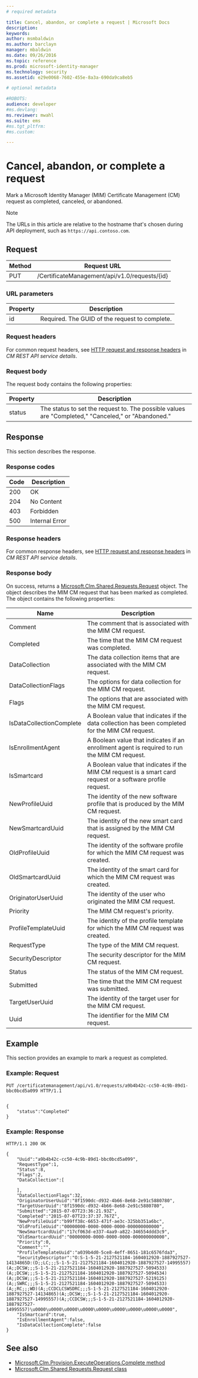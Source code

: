```yaml
---
# required metadata

title: Cancel, abandon, or complete a request | Microsoft Docs
description:
keywords:
author: msmbaldwin
ms.author: barclayn
manager: mbaldwin
ms.date: 09/26/2016
ms.topic: reference
ms.prod: microsoft-identity-manager
ms.technology: security
ms.assetid: e29e0068-7602-455e-8a3a-690da9ca8eb5

# optional metadata

#ROBOTS:
audience: developer
#ms.devlang:
ms.reviewer: mwahl
ms.suite: ems
#ms.tgt_pltfrm:
#ms.custom:

---
```


# Cancel, abandon, or complete a request
Mark a Microsoft Identity Manager (MIM) Certificate Management (CM) request as completed, canceled, or abandoned.

>[!NOTE]
>The URLs in this article are relative to the hostname that's chosen during API deployment, such as `https://api.contoso.com`.

## Request

Method  |Request URL  
---------|---------
PUT     |/CertificateManagement/api/v1.0/requests/{id}

### URL parameters

Property| Description
---------|--------
id| Required. The GUID of the request to complete.


### Request headers
For common request headers, see [HTTP request and response headers](certificate-management-rest-api-service-details.md#http-request-and-response-headers) in *CM REST API service details*.

### Request body
The request body contains the following properties:

Property | Description
---------|-----------
status | The status to set the request to. The possible values are "Completed," "Canceled," or "Abandoned."


## Response
This section describes the response.

### Response codes

Code  |Description  
---------|---------
200 | OK
204 | No Content
403 | Forbidden
500 | Internal Error

### Response headers
For common response headers, see [HTTP request and response headers](certificate-management-rest-api-service-details.md#http-request-and-response-headers) in *CM REST API service details*.

### Response body
On success, returns a [Microsoft.Clm.Shared.Requests.Request](https://msdn.microsoft.com/library/microsoft.clm.shared.requests.request.aspx) object. The object describes the MIM CM request that has been marked as completed. The object contains the following properties:

Name | Description
-----|------------
Comment | The comment that is associated with the MIM CM request.
Completed | The time that the MIM CM request was completed.
DataCollection | The data collection items that are associated with the MIM CM request.
DataCollectionFlags | The options for data collection for the MIM CM request.
Flags | The options that are associated with the MIM CM request.
IsDataCollectionComplete | A Boolean value that indicates if the data collection has been completed for the MIM CM request.
IsEnrollmentAgent | A Boolean value that indicates if an enrollment agent is required to run the MIM CM request.
IsSmartcard | A Boolean value that indicates if the MIM CM request is a smart card request or a software profile request.
NewProfileUuid | The identity of the new software profile that is produced by the MIM CM request.
NewSmartcardUuid | The identity of the new smart card that is assigned by the MIM CM request.
OldProfileUuid | The identity of the software profile for which the MIM CM request was created.
OldSmartcardUuid | The identity of the smart card for which the MIM CM request was created.
OriginatorUserUuid | The identity of the user who originated the MIM CM request.
Priority | The MIM CM request's priority.
ProfileTemplateUuid | The identity of the profile template for which the MIM CM request was created.
RequestType | The type of the MIM CM request.
SecurityDescriptor | The security descriptor for the MIM CM request.
Status | The status of the MIM CM request.
Submitted | The time that the MIM CM request was submitted.
TargetUserUuid | The identity of the target user for the MIM CM request.
Uuid | The identifier for the MIM CM request.

## Example
This section provides an example to mark a request as completed.

### Example: Request

```
PUT /certificatemanagement/api/v1.0/requests/a9b4b42c-cc50-4c9b-89d1-bbc0bcd5a099 HTTP/1.1


{
    "status":"Completed"
}
```

### Example: Response

```
HTTP/1.1 200 OK

{
    "Uuid":"a9b4b42c-cc50-4c9b-89d1-bbc0bcd5a099",
    "RequestType":1,
    "Status":8,
    "Flags":2,
    "DataCollection":[

    ],
    "DataCollectionFlags":32,
    "OriginatorUserUuid":"8f1590dc-d932-4b66-8e68-2e91c5880780",
    "TargetUserUuid":"8f1590dc-d932-4b66-8e68-2e91c5880780",
    "Submitted":"2015-07-07T23:36:21.93Z",
    "Completed":"2015-07-07T23:37:37.767Z",
    "NewProfileUuid":"b99ff38c-6653-471f-ae3c-325bb351a6bc",
    "OldProfileUuid":"00000000-0000-0000-0000-000000000000",
    "NewSmartcardUuid":"17cf063d-e337-4aa9-a822-346554ddd3c9",
    "OldSmartcardUuid":"00000000-0000-0000-0000-000000000000",
    "Priority":0,
    "Comment":"",
    "ProfileTemplateUuid":"a039b4d0-5ce8-4eff-8651-181c6576fda3",
    "SecurityDescriptor":"O:S-1-5-21-2127521184-1604012920-1887927527-14134865D:(D;;LC;;;S-1-5-21-2127521184-1604012920-1887927527-14995557)(A;;DCSW;;;S-1-5-21-2127521184-1604012920-1887927527-5094533)(A;;DCSW;;;S-1-5-21-2127521184-1604012920-1887927527-5094534)(A;;DCSW;;;S-1-5-21-2127521184-1604012920-1887927527-5219125)(A;;SWRC;;;S-1-5-21-2127521184-1604012920-1887927527-5094533)(A;;RC;;;WD)(A;;CCDCLCSWSDRC;;;S-1-5-21-2127521184-1604012920-1887927527-14134865)(A;;DCSW;;;S-1-5-21-2127521184-1604012920-1887927527-14995557)(A;;CCDCSW;;;S-1-5-21-2127521184-1604012920-1887927527-14995557)\u0000\u0000\u0000\u0000\u0000\u0000\u0000\u0000\u0000",
    "IsSmartcard":true,
    "IsEnrollmentAgent":false,
    "IsDataCollectionComplete":false
}
```

## See also

- [Microsoft.Clm.Provision.ExecuteOperations.Complete method](https://msdn.microsoft.com/library/microsoft.clm.provision.executeoperations.complete.aspx)
- [Microsoft.Clm.Shared.Requests.Request class](https://msdn.microsoft.com/library/microsoft.clm.shared.requests.request.aspx)
